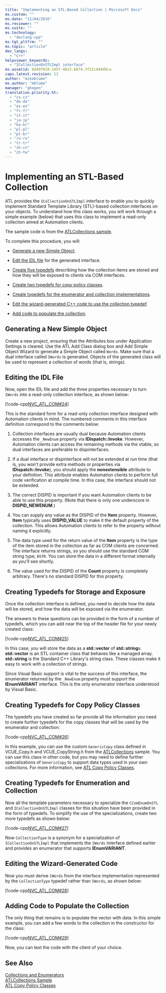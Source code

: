 ```yaml
---
title: "Implementing an STL-Based Collection | Microsoft Docs"
ms.custom: ""
ms.date: "11/04/2016"
ms.reviewer: ""
ms.suite: ""
ms.technology: 
  - "devlang-cpp"
ms.tgt_pltfrm: ""
ms.topic: "article"
dev_langs: 
  - "C++"
helpviewer_keywords: 
  - "ICollectionOnSTLImpl interface"
ms.assetid: 6d49f819-1957-4813-b074-3f12c494d8ca
caps.latest.revision: 12
author: "mikeblome"
ms.author: "mblome"
manager: "ghogen"
translation.priority.ht: 
  - "cs-cz"
  - "de-de"
  - "es-es"
  - "fr-fr"
  - "it-it"
  - "ja-jp"
  - "ko-kr"
  - "pl-pl"
  - "pt-br"
  - "ru-ru"
  - "tr-tr"
  - "zh-cn"
  - "zh-tw"
---
```

# Implementing an STL-Based Collection
ATL provides the `ICollectionOnSTLImpl` interface to enable you to quickly implement Standard Template Library (STL)-based collection interfaces on your objects. To understand how this class works, you will work through a simple example (below) that uses this class to implement a read-only collection aimed at Automation clients.  
  
 The sample code is from the [ATLCollections sample](../top/visual-cpp-samples.md).  
  
 To complete this procedure, you will:  
  
-   [Generate a new Simple Object](#vccongenerating_an_object).  
  
-   [Edit the IDL file](#vcconedit_the_idl) for the generated interface.  
  
-   [Create five typedefs](#vcconstorage_and_exposure_typedefs) describing how the collection items are stored and how they will be exposed to clients via COM interfaces.  
  
-   [Create two typedefs for copy policy classes](#vcconcopy_classes).  
  
-   [Create typedefs for the enumerator and collection implementations](#vcconenumeration_and_collection).  
  
-   [Edit the wizard-generated C++ code to use the collection typedef](#vcconedit_the_generated_code).  
  
-   [Add code to populate the collection](#vcconpopulate_the_collection).  
  
##  <a name="vccongenerating_an_object"></a> Generating a New Simple Object  
 Create a new project, ensuring that the Attributes box under Application Settings is cleared. Use the ATL Add Class dialog box and Add Simple Object Wizard to generate a Simple Object called `Words`. Make sure that a dual interface called `IWords` is generated. Objects of the generated class will be used to represent a collection of words (that is, strings).  
  
##  <a name="vcconedit_the_idl"></a> Editing the IDL File  
 Now, open the IDL file and add the three properties necessary to turn `IWords` into a read-only collection interface, as shown below:  
  
 [!code-cpp[NVC_ATL_COM#24](../atl/codesnippet/CPP/implementing-an-stl-based-collection_1.idl)]  
  
 This is the standard form for a read-only collection interface designed with Automation clients in mind. The numbered comments in this interface definition correspond to the comments below:  
  
1.  Collection interfaces are usually dual because Automation clients accesses the `_NewEnum` property via **IDispatch::Invoke**. However, Automation clients can access the remaining methods via the vtable, so dual interfaces are preferable to dispinterfaces.  
  
2.  If a dual interface or dispinterface will not be extended at run time (that is, you won't provide extra methods or properties via **IDispatch::Invoke**), you should apply the **nonextensible** attribute to your definition. This attribute enables Automation clients to perform full code verification at compile time. In this case, the interface should not be extended.  
  
3.  The correct DISPID is important if you want Automation clients to be able to use this property. (Note that there is only one underscore in **DISPID_NEWENUM**.)  
  
4.  You can supply any value as the DISPID of the **Item** property. However, **Item** typically uses **DISPID_VALUE** to make it the default property of the collection. This allows Automation clients to refer to the property without naming it explicitly.  
  
5.  The data type used for the return value of the **Item** property is the type of the item stored in the collection as far as COM clients are concerned. The interface returns strings, so you should use the standard COM string type, `BSTR`. You can store the data in a different format internally as you'll see shortly.  
  
6.  The value used for the DISPID of the **Count** property is completely arbitrary. There's no standard DISPID for this property.  
  
##  <a name="vcconstorage_and_exposure_typedefs"></a> Creating Typedefs for Storage and Exposure  
 Once the collection interface is defined, you need to decide how the data will be stored, and how the data will be exposed via the enumerator.  
  
 The answers to these questions can be provided in the form of a number of typedefs, which you can add near the top of the header file for your newly created class:  
  
 [!code-cpp[NVC_ATL_COM#25](../atl/codesnippet/CPP/implementing-an-stl-based-collection_2.h)]  
  
 In this case, you will store the data as a **std::vector** of **std::string**s. **std::vector** is an STL container class that behaves like a managed array. **std::string** is the Standard C++ Library's string class. These classes make it easy to work with a collection of strings.  
  
 Since Visual Basic support is vital to the success of this interface, the enumerator returned by the `_NewEnum` property must support the **IEnumVARIANT** interface. This is the only enumerator interface understood by Visual Basic.  
  
##  <a name="vcconcopy_classes"></a> Creating Typedefs for Copy Policy Classes  
 The typedefs you have created so far provide all the information you need to create further typedefs for the copy classes that will be used by the enumerator and collection:  
  
 [!code-cpp[NVC_ATL_COM#26](../atl/codesnippet/CPP/implementing-an-stl-based-collection_3.h)]  
  
 In this example, you can use the custom `GenericCopy` class defined in VCUE_Copy.h and VCUE_CopyString.h from the [ATLCollections](../top/visual-cpp-samples.md) sample. You can use this class in other code, but you may need to define further specializations of `GenericCopy` to support data types used in your own collections. For more information, see [ATL Copy Policy Classes](../atl/atl-copy-policy-classes.md).  
  
##  <a name="vcconenumeration_and_collection"></a> Creating Typedefs for Enumeration and Collection  
 Now all the template parameters necessary to specialize the `CComEnumOnSTL` and `ICollectionOnSTLImpl` classes for this situation have been provided in the form of typedefs. To simplify the use of the specializations, create two more typedefs as shown below:  
  
 [!code-cpp[NVC_ATL_COM#27](../atl/codesnippet/CPP/implementing-an-stl-based-collection_4.h)]  
  
 Now `CollectionType` is a synonym for a specialization of `ICollectionOnSTLImpl` that implements the `IWords` interface defined earlier and provides an enumerator that supports **IEnumVARIANT**.  
  
##  <a name="vcconedit_the_generated_code"></a> Editing the Wizard-Generated Code  
 Now you must derive `CWords` from the interface implementation represented by the `CollectionType` typedef rather than `IWords`, as shown below:  
  
 [!code-cpp[NVC_ATL_COM#28](../atl/codesnippet/CPP/implementing-an-stl-based-collection_5.h)]  
  
##  <a name="vcconpopulate_the_collection"></a> Adding Code to Populate the Collection  
 The only thing that remains is to populate the vector with data. In this simple example, you can add a few words to the collection in the constructor for the class:  
  
 [!code-cpp[NVC_ATL_COM#29](../atl/codesnippet/CPP/implementing-an-stl-based-collection_6.h)]  
  
 Now, you can test the code with the client of your choice.  
  
## See Also  
 [Collections and Enumerators](../atl/atl-collections-and-enumerators.md)   
 [ATLCollections Sample](../top/visual-cpp-samples.md)   
 [ATL Copy Policy Classes](../atl/atl-copy-policy-classes.md)

